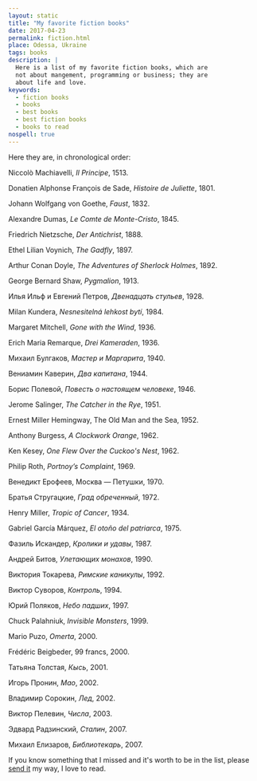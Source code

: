 ```yaml
---
layout: static
title: "My favorite fiction books"
date: 2017-04-23
permalink: fiction.html
place: Odessa, Ukraine
tags: books
description: |
  Here is a list of my favorite fiction books, which are
  not about mangement, programming or business; they are
  about life and love.
keywords:
  - fiction books
  - books
  - best books
  - best fiction books
  - books to read
nospell: true
---
```


Here they are, in chronological order:

<!--more-->

Niccolò Machiavelli, _Il Principe_, 1513.

Donatien Alphonse François de Sade, _Histoire de Juliette_, 1801.

Johann Wolfgang von Goethe, _Faust_, 1832.

Alexandre Dumas, _Le Comte de Monte-Cristo_, 1845.

Friedrich Nietzsche, _Der Antichrist_, 1888.

Ethel Lilian Voynich, _The Gadfly_, 1897.

Arthur Conan Doyle, _The Adventures of Sherlock Holmes_, 1892.

George Bernard Shaw, _Pygmalion_, 1913.

Илья Ильф и Евгений Петров, _Двенадцать стульев_, 1928.

Milan Kundera, _Nesnesitelná lehkost bytí_, 1984.

Margaret Mitchell, _Gone with the Wind_, 1936.

Erich Maria Remarque, _Drei Kameraden_, 1936.

Михаил Булгаков, _Мастер и Маргарита_, 1940.

Вениамин Каверин, _Два капитана_, 1944.

Борис Полевой, _Повесть о настоящем человеке_, 1946.

Jerome Salinger, _The Catcher in the Rye_, 1951.

Ernest Miller Hemingway, The Old Man and the Sea, 1952.

Anthony Burgess, _A Clockwork Orange_, 1962.

Ken Kesey, _One Flew Over the Cuckoo's Nest_, 1962.

Philip Roth, _Portnoy’s Complaint_, 1969.

Венедикт Ерофеев, Москва — Петушки, 1970.

Братья Стругацкие, _Град обреченный_, 1972.

Henry Miller, _Tropic of Cancer_, 1934.

Gabriel García Márquez, _El otoño del patriarca_, 1975.

Фазиль Искандер, _Кролики и удавы_, 1987.

Андрей Битов, _Улетающих монахов_, 1990.

Виктория Токарева, _Римские каникулы_, 1992.

Виктор Суворов, _Контроль_, 1994.

Юрий Поляков, _Небо падших_, 1997.

Chuck Palahniuk, _Invisible Monsters_, 1999.

Mario Puzo, _Omerta_, 2000.

Frédéric Beigbeder, 99 francs, 2000.

Татьяна Толстая, _Кысь_, 2001.

Игорь Пронин, _Мао_, 2002.

Владимир Сорокин, _Лед_, 2002.

Виктор Пелевин, _Числа_, 2003.

Эдвард Радзинский, _Сталин_, 2007.

Михаил Елизаров, _Библиотекарь_, 2007.

If you know something that I missed and it's worth to be in the list,
please [send it](mailto:fiction@yegor256.com) my way, I love to read.
